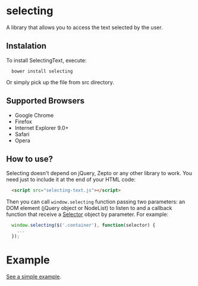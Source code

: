 # selecting
A library that allows you to access the text selected by the user.

## Instalation
To install SelectingText, execute:

```shell
  bower install selecting
```

Or simply pick up the file from src directory.

## Supported Browsers
* Google Chrome
* Firefox
* Internet Explorer 9.0+
* Safari
* Opera

## How to use?
Selecting doesn't depend on jQuery, Zepto or any other library to work. You need just to include it at the end of your HTML code:

```html
  <script src="selecting-text.js"></script>
```

Then you can call <code>window.selecting</code> function passing two parameters: an DOM element (jQuery object or NodeList) to listen to and a callback function that receive a [Selector](https://developer.mozilla.org/en-US/docs/Web/API/Window.getSelection) object by parameter. For example:

```js
  window.selecting($('.container'), function(selector) {
    ...
  });
```

# Example
[See a simple example](http://evandrolg.github.io/selecting).
